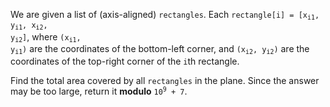 We are given a list of (axis-aligned) `rectangles`. Each <code>rectangle[i] = [x<sub>i1</sub>, y<sub>i1</sub>, x<sub>i2</sub>, y<sub>i2</sub>]</code>, where <code>(x<sub>i1</sub>, y<sub>i1</sub>)</code> are the coordinates of the bottom-left corner, and <code>(x<sub>i2</sub>, y<sub>i2</sub>)</code> are the coordinates of the top-right corner of the `i`th rectangle.

Find the total area covered by all `rectangles` in the plane. Since the answer may be too large, return it **modulo** <code>10<sup>9</sup> + 7</code>.